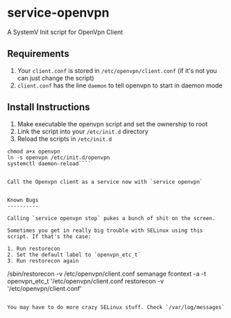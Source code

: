 service-openvpn
===============

A SystemV Init script for OpenVpn Client


Requirements
-------------

1. Your `client.conf` is stored in `/etc/openvpn/client.conf` (if it's not you can just change the script)
2. `client.conf` has the line `daemon` to tell openvpn to start in daemon mode

Install Instructions
--------------------

1. Make executable the openvpn script and set the ownership to root
2. Link the script into your `/etc/init.d` directory
3. Reload the scripts in `/etc/init.d`


````chown root:root openvpn
chmod a+x openvpn
ln -s openvpn /etc/init.d/openvpn
systemctl daemon-reload````


Call the Openvpn client as a service now with `service openvpn`


Known Bugs
----------

Calling `service openvpn stop` pukes a bunch of shit on the screen.

Sometimes you get in really big trouble with SELinux using this script. If that's the case:

1. Run restorecon
2. Set the default label to `openvpn_etc_t`
3. Run restorecon again

````
/sbin/restorecon -v /etc/openvpn/client.conf
semanage fcontext -a -t openvpn_etc_t '/etc/openvpn/client.conf
restorecon -v '/etc/openvpn/client.conf'
````

You may have to do more crazy SELinux stuff. Check `/var/log/messages`
